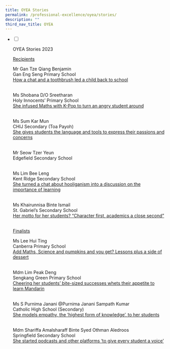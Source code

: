 ```yaml
---
title: OYEA Stories
permalink: /professional-excellence/oyea/stories/
description: ""
third_nav_title: OYEA
---
```

<ul class="jekyllcodex_accordion">  
  
<li>  
  
<input type="checkbox" id="accordion1">  
  
<label for="accordion1">OYEA Stories 2023</label>  
<div>  

<u>Recipients</u><br>
	
Mr Gan Tze Qiang Benjamin<br>
Gan Eng Seng Primary School<br>
<a target="_blank" href="https://www.schoolbag.edu.sg/story/how-a-chat-and-a-toothbrush-led-a-child-back-to-school">How a chat and a toothbrush led a child back to school</a><br><br>

Ms Shobana D/O Sreetharan<br>
Holy Innocents’ Primary School<br>
<a target="_blank" href="https://www.schoolbag.edu.sg/story/she-infused-maths-with-k-pop-to-turn-an-angry-student-around"> She infused Maths with K-Pop to turn an angry student around</a><br><br>

Ms Sum Kar Mun<br>
CHIJ Secondary (Toa Payoh)<br>
<a target="_blank" href="https://www.schoolbag.edu.sg/story/she-gives-students-the-language-and-tools-to-express-their-passions-and-concerns"> She gives students the language and tools to express their passions and concerns</a><br><br>

Mr Seow Tzer Yeun<br>
Edgefield Secondary School<br><br>


Ms Lim Bee Leng<br>
Kent Ridge Secondary School<br>
<a target="_blank" href="https://www.schoolbag.edu.sg/story/she-turned-a-chat-about-hooliganism-into-a-discussion-on-the-importance-of-learning"> She turned a chat about hooliganism into a discussion on the importance of learning </a><br><br>

Ms Khairunnisa Binte Ismail<br>
St. Gabriel’s Secondary School<br>
<a target="_blank" href="https://www.schoolbag.edu.sg/story/her-motto-for-her-students-character-first-academics-a-close-second"> Her motto for her students? “Character first, academics a close second”</a><br><br>

<u>Finalists</u><br>
	
Ms Lee Hui Ting<br>
Canberra Primary School<br>
<a target="_blank" href="https://www.schoolbag.edu.sg/story/add-maths-science-and-pumpkins-and-you-get-lessons-plus-a-side-of-dessert"> Add Maths, Science and pumpkins and you get? Lessons plus a side of dessert</a><br><br>

Mdm Lim Peak Deng<br>
Sengkang Green Primary School<br>
<a target="_blank" href="https://www.schoolbag.edu.sg/story/cheering-her-students-bite-sized-successes-whets-their-appetite-to-learn-mandarin">Cheering her students’ bite-sized successes whets their appetite to learn Mandarin</a><br><br>

Ms S Purnima Janani @Purnima Janani Sampath Kumar<br>
Catholic High School (Secondary)<br>
<a target="_blank" href="https://www.schoolbag.edu.sg/story/she-models-empathy-the-highest-form-of-knowledge-to-her-students">She models empathy, the ‘highest form of knowledge’, to her students</a><br><br>

Mdm Shariffa Amalsharaff Binte Syed Othman Aledroos<br>
Springfield Secondary School<br>
<a target="_blank" href="https://www.schoolbag.edu.sg/story/she-started-podcasts-and-other-platforms-to-give-every-student-a-voice"> She started podcasts and other platforms ‘to give every student a voice’</a><br><br>

  
</div>  
  
</li>  
</ul>